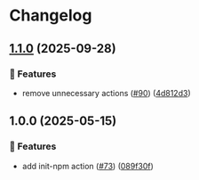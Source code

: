 # Changelog

## [1.1.0](https://github.com/MapColonies/shared-workflows/compare/init-npm-v1.0.0...init-npm-v1.1.0) (2025-09-28)


### 🎉 Features

* remove unnecessary actions ([#90](https://github.com/MapColonies/shared-workflows/issues/90)) ([4d812d3](https://github.com/MapColonies/shared-workflows/commit/4d812d3c8667fffa57b12d69ef7271d17c79f9f4))

## 1.0.0 (2025-05-15)


### 🎉 Features

* add init-npm action ([#73](https://github.com/MapColonies/shared-workflows/issues/73)) ([089f30f](https://github.com/MapColonies/shared-workflows/commit/089f30f5f04f806f41b60690542c16a4e20f32c0))
